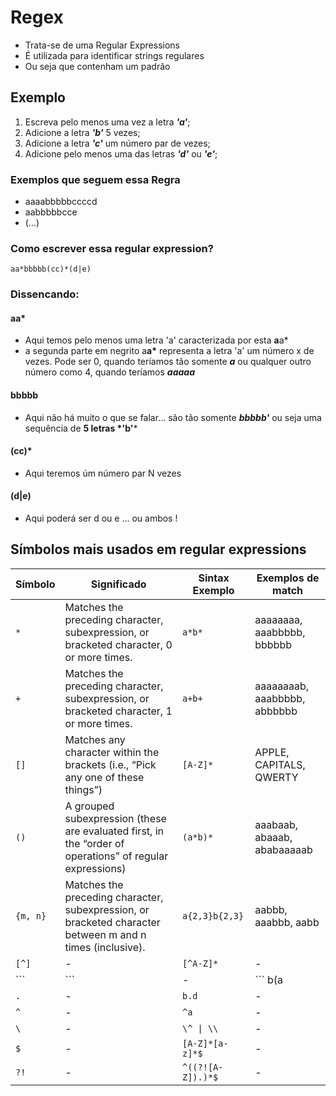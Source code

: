 # Regex 

- Trata-se de uma Regular Expressions 
- É utilizada para identificar strings regulares
- Ou seja que contenham um padrão

## Exemplo

1. Escreva pelo menos uma vez a letra *__'a'__*;
2. Adicione a letra *__'b'__* 5 vezes;
3. Adicione a letra *__'c'__* um número par de vezes; 
4. Adicione pelo menos uma das letras *__'d'__* ou *__'e'__*; 

### Exemplos que seguem essa Regra
- aaaabbbbbccccd
- aabbbbbcce
- (...)

### Como escrever essa regular expression?
```aa*bbbbb(cc)*(d|e)```

### Dissencando:

#### aa*  
- Aqui temos pelo menos uma letra 'a' caracterizada por esta **a**a\*
- a segunda parte em negrito a**a**__\*__  representa a letra 'a' um número x de vezes.  Pode ser 0, quando teríamos tão somente ___a___ ou qualquer outro número como 4, quando teríamos ___aaaaa___

#### bbbbb  
- Aqui não há muito o que se falar... são tão somente *__bbbbb'__* ou seja uma sequência de __5 letras *'b'__*

#### (cc)*
- Aqui teremos úm número par N vezes

#### (d|e)
- Aqui poderá ser d ou e ... ou ambos !

## Símbolos mais usados em regular expressions

| Símbolo  | Significado   | Sintax Exemplo  | Exemplos de match  |
| -  | -   | -  | -  |
| ```*```  | Matches the preceding character, subexpression, or bracketed character, 0 or more times.   | ```a*b*```  | aaaaaaaa, aaabbbbb, bbbbbb|
| ```+```  | Matches the preceding character, subexpression, or bracketed character, 1 or more times.   | ```a+b+```  | aaaaaaaab, aaabbbbb, abbbbbb|
| ```[]```  | Matches any character within the brackets (i.e., “Pick any one of these things”)   | ```[A-Z]*``` | APPLE, CAPITALS, QWERTY  |
| ```()```  | A grouped subexpression (these are evaluated first, in the “order of operations” of regular expressions) | ```(a*b)*```  | aaabaab, abaaab, ababaaaaab |
| ```{m, n}``` | Matches the preceding character, subexpression, or bracketed character between m and n times (inclusive).| ```a{2,3}b{2,3}``` | aabbb, aaabbb, aabb  |
| ```[^]```| - | ```[^A-Z]*```| - |
| ``` | ```| - | ``` b(a|i|e)d ```| - |
| ```.```  | - | ```b.d```| - |
| ```^```  | - | ```^a``` | - |
| ```\```  | - | ```\^ \| \\``` | - |
| ```$```  | - | ```[A-Z]*[a-z]*$```  | - |
| ```?!``` | - | ```^((?![A-Z]).)*$```| - |
